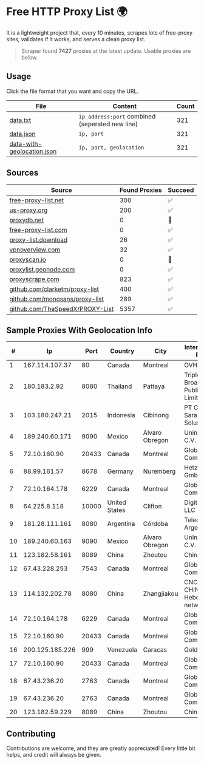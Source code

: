 
# Free HTTP Proxy List 🌍

It is a lightweight project that, every 10 minutes, scrapes lots of free-proxy sites, validates if it works, and serves a clean proxy list.


> Scraper found **7427** proxies at the latest update. Usable proxies are below.

## Usage

Click the file format that you want and copy the URL.


|File|Content|Count|
|----|-------|-----|
|[data.txt](https://raw.githubusercontent.com/themiralay/Proxy-List-World/master/data.txt)|`ip_address:port` combined (seperated new line)|321|
|[data.json](https://raw.githubusercontent.com/themiralay/Proxy-List-World/master/data.json)|`ip, port`|321|
|[data-with-geolocation.json](https://raw.githubusercontent.com/themiralay/Proxy-List-World/master/data-with-geolocation.json)|`ip, port, geolocation`|321|

## Sources

|Source|Found Proxies|Succeed|
|------|-------------|-------|
|[free-proxy-list.net](https://free-proxy-list.net)|300|✅|
|[us-proxy.org](https://www.us-proxy.org)|200|✅|
|[proxydb.net](http://proxydb.net)|0|🚫|
|[free-proxy-list.com](https://free-proxy-list.com/?page=&port=&type%5B%5D=http&type%5B%5D=https&up_time=0&search=Search)|0|✅|
|[proxy-list.download](https://www.proxy-list.download/HTTP)|26|✅|
|[vpnoverview.com](https://vpnoverview.com/privacy/anonymous-browsing/free-proxy-servers)|32|✅|
|[proxyscan.io](https://www.proxyscan.io)|0|🚫|
|[proxylist.geonode.com](https://proxylist.geonode.com/api/proxy-list?limit=300&page=1&sort_by=lastChecked&sort_type=desc&protocols=http,https)|0|✅|
|[proxyscrape.com](https://api.proxyscrape.com/v2/?request=displayproxies&protocol=http&timeout=10000&country=all&ssl=all&anonymity=all)|823|✅|
|[github.com/clarketm/proxy-list](https://raw.githubusercontent.com/clarketm/proxy-list/master/proxy-list-raw.txt)|400|✅|
|[github.com/monosans/proxy-list](https://raw.githubusercontent.com/monosans/proxy-list/main/proxies/http.txt)|289|✅|
|[github.com/TheSpeedX/PROXY-List](https://raw.githubusercontent.com/TheSpeedX/PROXY-List/master/http.txt)|5357|✅|


## Sample Proxies With Geolocation Info

|#|Ip|Port|Country|City|Internet Service Provider|
|-|--|----|-------|----|-------------------------|
|1|167.114.107.37|80|Canada|Montreal|OVH SAS|
|2|180.183.2.92|8080|Thailand|Pattaya|Triple T Broadband Public Company Limited|
|3|103.180.247.21|2015|Indonesia|Cibinong|PT Cakrawala Sarana Solusindo|
|4|189.240.60.171|9090|Mexico|Alvaro Obregon|Uninet S.A. de C.V.|
|5|72.10.160.90|20433|Canada|Montreal|GloboTech Communications|
|6|88.99.161.57|8678|Germany|Nuremberg|Hetzner Online GmbH|
|7|72.10.164.178|6229|Canada|Montreal|GloboTech Communications|
|8|64.225.8.118|10000|United States|Clifton|DigitalOcean, LLC|
|9|181.28.111.161|8080|Argentina|Córdoba|Telecom Argentina S.A|
|10|189.240.60.163|9090|Mexico|Alvaro Obregon|Uninet S.A. de C.V.|
|11|123.182.58.161|8089|China|Zhoutou|China Telecom|
|12|67.43.228.253|7543|Canada|Montreal|GloboTech Communications|
|13|114.132.202.78|8080|China|Zhangjiakou|CNC Group CHINA169 Hebei Province network|
|14|72.10.164.178|6229|Canada|Montreal|GloboTech Communications|
|15|72.10.160.90|20433|Canada|Montreal|GloboTech Communications|
|16|200.125.185.226|999|Venezuela|Caracas|Gold Data C.A|
|17|72.10.160.90|20433|Canada|Montreal|GloboTech Communications|
|18|67.43.236.20|2763|Canada|Montreal|GloboTech Communications|
|19|67.43.236.20|2763|Canada|Montreal|GloboTech Communications|
|20|123.182.59.229|8089|China|Zhoutou|China Telecom|



## Contributing

Contributions are welcome, and they are greatly appreciated! Every
little bit helps, and credit will always be given.


